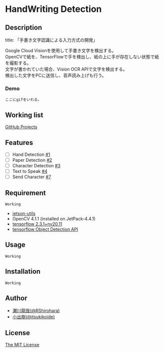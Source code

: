 # HandWriting Detection

## Description

title: 「手書き文字認識による入力方式の開発」

Google Cloud Visionを使用して手書き文字を検出する。  
OpenCVで紙を、TensorFlowで手を検出し、紙の上に手が存在しない状態で紙を撮影する。  
文字が書かれていた場合、Vision OCR APIで文字を検出する。  
検出した文字をPCに送信し、音声読み上げも行う。  

### Demo

`ここにgifをいれる。`

## Working list

[GitHub Projects](https://github.com/RShirohara/handwriting_detection/projects/1)

## Features

- [ ] Hand Detection [#1](https://github.com/RShirohara/handwriting_detection/issues/1)
- [ ] Paper Detection [#2](https://github.com/RShirohara/handwriting_detection/issues/2)
- [ ] Character Detection [#3](https://github.com/RShirohara/handwriting_detection/issues/3)
- [ ] Text to Speak [#4](https://github.com/RShirohara/handwriting_detection/issues/4)
- [ ] Send Character [#7](https://github.com/RShirohara/handwriting_detection/issues/7)

## Requirement

`Working`

- [jetson-utils](https://github.com/dusty-nv/jetson-utils)
- OpenCV 4.1.1 (installed on JetPack-4.4.1)
- [tensorflow 2.3.1+nv20.11](https://docs.nvidia.com/deeplearning/frameworks/install-tf-jetson-platform-release-notes/tf-jetson-rel.html)
- [tensorflow Object Detection API](https://github.com/tensorflow/models/tree/master/research/object_detection)

## Usage

`Working`

## Installation

`Working`

## Author

- [瀬川龍哉(@RShirohara)](https://github.com/RShirohara)
- [小出樹(@itsukikoide)](https://github.com/itsukikoide)

## License

[The MIT License](./LICENSE)

